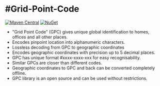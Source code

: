 # #Grid-Point-Code

[![Maven Central](https://img.shields.io/maven-central/v/ninja.pranav.algorithms/gridpointcode.svg?label=Maven%20Central)](https://search.maven.org/search?q=g:%22ninja.pranav.algorithms%22%20AND%20a:%22gridpointcode%22)
[![NuGet](https://img.shields.io/nuget/v/Ninja.Pranav.Algorithms.GridPointCode?label=NuGet)](https://www.nuget.org/packages/Ninja.Pranav.Algorithms.GridPointCode)

- "Grid Point Code" (GPC) gives unique global identification to homes, offices and all other places.
- Encodes pinpoint location into alphanumeric characters.
- Lossless decoding from GPC to geographic coordinates
- Encodes geographic coordinates with precision up to 5 decimal places.
- GPC has unique format #xxxx-xxxx-xxx for easy recognisability.
- Similar GPCs are closer than different codes.
- Geographic coordinates to GPC and back can be converted completely offline.
- GPC library is an open source and can be used without restrictions.
